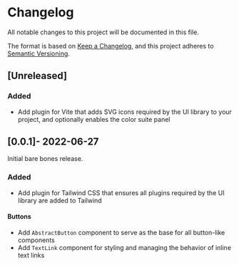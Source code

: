 ﻿# Changelog
All notable changes to this project will be documented in this file.

The format is based on [Keep a Changelog](https://keepachangelog.com/en/1.0.0/),
and this project adheres to [Semantic Versioning](https://semver.org/spec/v2.0.0.html).

## [Unreleased]

### Added
- Add plugin for Vite that adds SVG icons required by the UI library to your project, and optionally enables the color suite panel

## [0.0.1]- 2022-06-27

Initial bare bones release.

### Added
- Add plugin for Tailwind CSS that ensures all plugins required by the UI library are added to Tailwind

#### Buttons
- Add `AbstractButton` component to serve as the base for all button-like components
- Add `TextLink` component for styling and managing the behavior of inline text links
